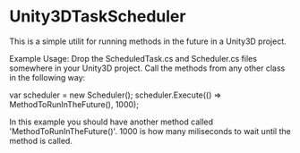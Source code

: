 Unity3DTaskScheduler
====================

This is a simple utilit for running methods in the future in a Unity3D project.

Example Usage:
Drop the ScheduledTask.cs and Scheduler.cs files somewhere in your Unity3D project.
Call the methods from any other class in the following way:

var scheduler = new Scheduler();
scheduler.Execute(() => MethodToRunInTheFuture(), 1000);

In this example you should have another method called 'MethodToRunInTheFuture()'. 1000 is how many miliseconds to wait until the method is called.
